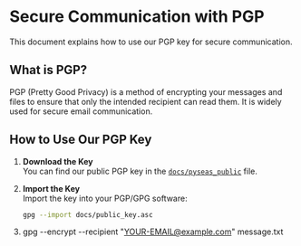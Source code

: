 # Secure Communication with PGP

This document explains how to use our PGP key for secure communication.

## What is PGP?

PGP (Pretty Good Privacy) is a method of encrypting your messages and files to ensure that only the intended recipient can read them. It is widely used for secure email communication.

## How to Use Our PGP Key

1. **Download the Key**  
   You can find our public PGP key in the [`docs/pyseas_public`](/docs/Guides/Security/pyseas_public.asc) file.

2. **Import the Key**  
   Import the key into your PGP/GPG software:
   ```bash
   gpg --import docs/public_key.asc

3. gpg --encrypt --recipient "YOUR-EMAIL@example.com" message.txt
